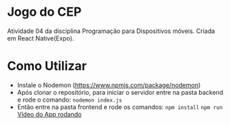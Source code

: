 # Jogo do CEP

Atividade 04 da disciplina Programação para Dispositivos móveis.
Criada em React Native(Expo).
# Como Utilizar
 - Instale o Nodemon (https://www.npmjs.com/package/nodemon)
 - Após clonar o repositório, para iniciar o servidor entre na pasta backend e rode o comando:
  `nodemon index.js`
 - Então entre na pasta frontend e rode os comandos:
  `npm install`
   `npm run`
 [Vídeo do App rodando](https://youtu.be/ON_jxB27_b0)
